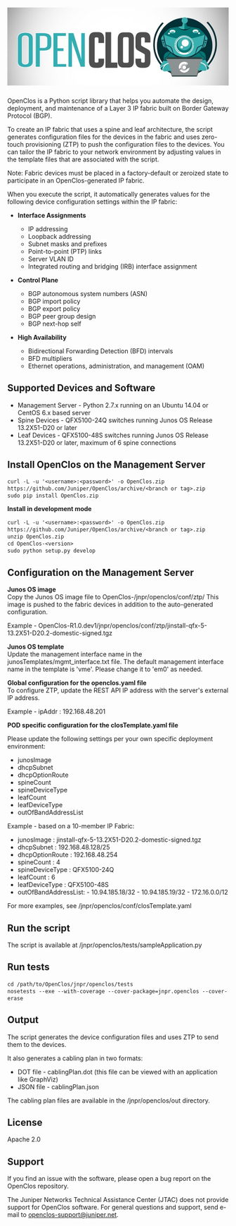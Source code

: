 ![OpenClos](openClosLogo.jpeg)
==============================


OpenClos is a Python script library that helps you automate the design, deployment, and maintenance 
of a Layer 3 IP fabric built on Border Gateway Protocol (BGP). 

To create an IP fabric that uses a spine and leaf architecture, the script generates configuration files for the devices 
in the fabric and uses zero-touch provisioning (ZTP) to push the configuration files to the devices. You can tailor the IP fabric
to your network environment by adjusting values in the template files that are associated with the script.

Note: Fabric devices must be placed in a factory-default or zeroized state to participate in an OpenClos-generated IP fabric.

When you execute the script, it automatically generates values for the following device configuration settings within the IP fabric:

* **Interface Assignments**
  * IP addressing
  * Loopback addressing
  * Subnet masks and prefixes
  * Point-to-point (PTP) links
  * Server VLAN ID
  * Integrated routing and bridging (IRB) interface assignment

* **Control Plane**
  * BGP autonomous system numbers (ASN)
  * BGP import policy
  * BGP export policy
  * BGP peer group design
  * BGP next-hop self

* **High Availability**
  * Bidirectional Forwarding Detection (BFD) intervals
  * BFD multipliers
  * Ethernet operations, administration, and management (OAM)


Supported Devices and Software
------------------------------

* Management Server - Python 2.7.x running on an Ubuntu 14.04 or CentOS 6.x based server
* Spine Devices - QFX5100-24Q switches running Junos OS Release 13.2X51-D20 or later
* Leaf Devices - QFX5100-48S switches running Junos OS Release 13.2X51-D20 or later, maximum of 6 spine connections


Install OpenClos on the Management Server
-----------------------------------------

    curl -L -u '<username>:<password>' -o OpenClos.zip https://github.com/Juniper/OpenClos/archive/<branch or tag>.zip
    sudo pip install OpenClos.zip


**Install in development mode**  

    curl -L -u '<username>:<password>' -o OpenClos.zip https://github.com/Juniper/OpenClos/archive/<branch or tag>.zip     
    unzip OpenClos.zip  
    cd OpenClos-<version>  
    sudo python setup.py develop  


Configuration on the Management Server
--------------------------------------

**Junos OS image**  
Copy the Junos OS image file to OpenClos-<version>/jnpr/openclos/conf/ztp/
This image is pushed to the fabric devices in addition to the auto-generated configuration.

Example - OpenClos-R1.0.dev1/jnpr/openclos/conf/ztp/jinstall-qfx-5-13.2X51-D20.2-domestic-signed.tgz

**Junos OS template**  
Update the management interface name in the junosTemplates/mgmt_interface.txt file. 
The default management interface name in the template is 'vme'. Please change it to 'em0' as needed.   

**Global configuration for the openclos.yaml file**   
To configure ZTP, update the REST API IP address with the server's external IP address.  

Example - ipAddr : 192.168.48.201  

**POD specific configuration for the closTemplate.yaml file**      

Please update the following settings per your own specific deployment environment:  
* junosImage
* dhcpSubnet
* dhcpOptionRoute
* spineCount
* spineDeviceType
* leafCount
* leafDeviceType
* outOfBandAddressList

Example - based on a 10-member IP Fabric:
* junosImage : jinstall-qfx-5-13.2X51-D20.2-domestic-signed.tgz
* dhcpSubnet : 192.168.48.128/25
* dhcpOptionRoute : 192.168.48.254
* spineCount : 4
* spineDeviceType : QFX5100-24Q
* leafCount : 6
* leafDeviceType : QFX5100-48S
* outOfBandAddressList: 
            - 10.94.185.18/32
            - 10.94.185.19/32
            - 172.16.0.0/12


For more examples, see <path-to-OpenClos>/jnpr/openclos/conf/closTemplate.yaml


Run the script
--------------

The script is available at <path-to-OpenClos>/jnpr/openclos/tests/sampleApplication.py


Run tests
---------

    cd /path/to/OpenClos/jnpr/openclos/tests
    nosetests --exe --with-coverage --cover-package=jnpr.openclos --cover-erase


Output
------

The script generates the device configuration files and uses ZTP to send them to the devices.

It also generates a cabling plan in two formats:
* DOT file - cablingPlan.dot (this file can be viewed with an application like GraphViz)
* JSON file - cablingPlan.json

The cabling plan files are available in the <path-to-OpenClos>/jnpr/openclos/out directory.


License
-------

Apache 2.0


Support
-----------

If you find an issue with the software, please open a bug report on the OpenClos repository.  
  
The Juniper Networks Technical Assistance Center (JTAC) does not provide support for OpenClos software. For general questions and support, send e-mail to openclos-support@juniper.net.
